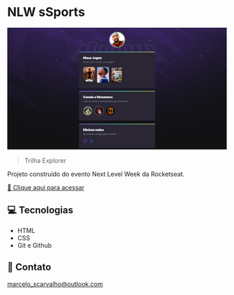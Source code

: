 # NLW sSports

![preview](./.github/preview.png)

> Trilha Explorer

Projeto construído do evento Next Level Week da Rocketseat.

[🔗 Clique aqui para acessar](https://smarcelocarvalho.github.io/nlw-esports-explorer/)

## 💻 Tecnologias

- HTML
- CSS
- Git e Github

## 💙 Contato

marcelo_scarvalho@outlook.com